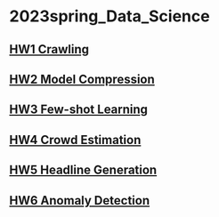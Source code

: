 # 2023spring_Data_Science
## [HW1 Crawling](https://github.com/anthony030477/2023spring_Data_Science/tree/main/hw1) 

## [HW2 Model Compression](https://github.com/anthony030477/2023spring_Data_Science/tree/main/hw2)

## [HW3 Few-shot Learning](https://github.com/anthony030477/2023spring_Data_Science/tree/main/hw3)

## [HW4 Crowd Estimation](https://github.com/anthony030477/2023spring_Data_Science/tree/main/hw4)

## [HW5 Headline Generation](https://github.com/anthony030477/2023spring_Data_Science/tree/main/hw5)

## [HW6 Anomaly Detection](https://github.com/anthony030477/2023spring_Data_Science/tree/main/hw6)
